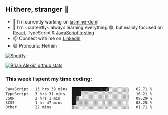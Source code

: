 ## Hi there, stranger 👋

- 🔭 I’m currently working on [jasmine-dom](https://github.com/testing-library/jasmine-dom)!
- 🌱 I’m ~currently~ always learning everything 😅, but mainly focused on [React](https://courseit.com.ar/cursos/frontend-avanzado-2020), TypeScript & [JavaScript testing](https://testingjavascript.com/)
- 📫 Connect with me on [LinkedIn](https://www.linkedin.com/in/brian-alexis/)
- 😄 Pronouns: He/him

[![Spotify](https://novatorem-nine-beige.vercel.app/api/spotify)](https://open.spotify.com/user/21ttbyunhf56rp6soqidgfk2q)

[![Brian Alexis' github stats](https://github-readme-stats-sepia-two.vercel.app/api?username=brrianalexis&show_icons=true&hide_border=true?count_private=true)](https://github.com/brrianalexis/github-readme-stats)

### This week I spent my time coding:
<!--START_SECTION:waka-->
```text
JavaScript   13 hrs 39 mins  ███████████████▓░░░░░░░░░   62.71 % 
TypeScript   3 hrs 31 mins   ████░░░░░░░░░░░░░░░░░░░░░   16.21 % 
JSON         2 hrs 1 min     ██▒░░░░░░░░░░░░░░░░░░░░░░   09.29 % 
SCSS         1 hr 47 mins    ██░░░░░░░░░░░░░░░░░░░░░░░   08.25 % 
Other        22 mins         ▒░░░░░░░░░░░░░░░░░░░░░░░░   01.71 % 
```
<!--END_SECTION:waka-->
